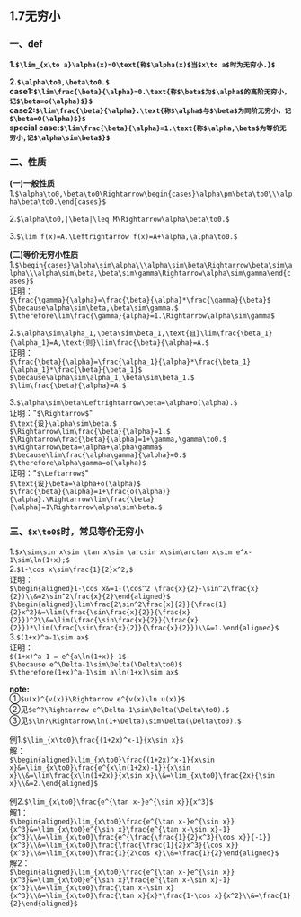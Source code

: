 ## 1.7无穷小
### 一、def
**1.`$\lim_{x\to a}\alpha(x)=0\text{称$\alpha(x)$当$x\to a$时为无穷小.}$`**  

**2.`$\alpha\to0,\beta\to0.$`**  
**case1:`$\lim\frac{\beta}{\alpha}=0.\text{称$\beta$为$\alpha$的高阶无穷小，记$\beta=o(\alpha)$}$`**  
**case2:`$\lim\frac{\beta}{\alpha}.\text{称$\alpha$与$\beta$为同阶无穷小，记$\beta=O(\alpha)$}$`**  
**special case:`$\lim\frac{\beta}{\alpha}=1.\text{称$\alpha,\beta$为等价无穷小,记$\alpha\sim\beta$}$`**  
### 二、性质
**(一)一般性质**  
1.`$\alpha\to0,\beta\to0\Rightarrow\begin{cases}\alpha\pm\beta\to0\\\alpha\beta\to0.\end{cases}$`  

2.`$\alpha\to0,|\beta|\leq M\Rightarrow\alpha\beta\to0.$`  

3.`$\lim f(x)=A.\Leftrightarrow f(x)=A+\alpha,\alpha\to0.$`  

**(二)等价无穷小性质**   
1.`$\begin{cases}\alpha\sim\alpha\\\alpha\sim\beta\Rightarrow\beta\sim\alpha\\\alpha\sim\beta,\beta\sim\gamma\Rightarrow\alpha\sim\gamma\end{cases}$`  
证明：  
`$\frac{\gamma}{\alpha}=\frac{\beta}{\alpha}*\frac{\gamma}{\beta}$`  
`$\because\alpha\sim\beta,\beta\sim\gamma.$`  
`$\therefore\lim\frac{\gamma}{alpha}=1.\Rightarrow\alpha\sim\gamma$`  

2.`$\alpha\sim\alpha_1,\beta\sim\beta_1,\text{且}\lim\frac{\beta_1}{\alpha_1}=A,\text{则}\lim\frac{\beta}{\alpha}=A.$`  
证明：  
`$\frac{\beta}{\alpha}=\frac{\alpha_1}{\alpha}*\frac{\beta_1}{\alpha_1}*\frac{\beta}{\beta_1}$`  
`$\because\alpha\sim\alpha_1,\beta\sim\beta_1.$`  
`$\lim\frac{\beta}{\alpha}=A.$`  

3.`$\alpha\sim\beta\Leftrightarrow\beta=\alpha+o(\alpha).$`  
证明："`$\Rightarrow$`"  
`$\text{设}\alpha\sim\beta.$`  
`$\Rightarrow\lim\frac{\beta}{\alpha}=1.$`  
`$\Rightarrow\frac{\beta}{\alpha}=1+\gamma,\gamma\to0.$`  
`$\Rightarrow\beta=\alpha+\alpha\gamma$`  
`$\because\lim\frac{\alpha\gamma}{\alpha}=0.$`  
`$\therefore\alpha\gamma=o(\alpha)$`  
证明："`$\Leftarrow$`"  
`$\text{设}\beta=\alpha+o(\alpha)$`  
`$\frac{\beta}{\alpha}=1+\frac{o(\alpha)}{\alpha}.\Rightarrow\lim\frac{\beta}{\alpha}=1\Rightarrow\alpha\sim\beta.$`  

### 三、`$x\to0$`时，常见等价无穷小
1.`$x\sim\sin x\sim \tan x\sim \arcsin x\sim\arctan x\sim e^x-1\sim\ln(1+x);$`  
2.`$1-\cos x\sim\frac{1}{2}x^2;$`  
证明：  
`$\begin{aligned}1-\cos x&=1-(\cos^2 \frac{x}{2}-\sin^2\frac{x}{2})\\&=2\sin^2\frac{x}{2}\end{aligned}$`  
`$\begin{aligned}\lim\frac{2\sin^2\frac{x}{2}}{\frac{1}{2}x^2}&=\lim(\frac{\sin\frac{x}{2}}{\frac{x}{2}})^2\\&=\lim(\frac{\sin\frac{x}{2}}{\frac{x}{2}})*\lim(\frac{\sin\frac{x}{2}}{\frac{x}{2}})\\&=1.\end{aligned}$`  
3.`$(1+x)^a-1\sim ax$`  
证明：  
`$(1+x)^a-1 = e^{a\ln(1+x)}-1$`  
`$\because e^\Delta-1\sim\Delta(\Delta\to0)$`  
`$\therefore(1+x)^a-1\sim a\ln(1+x)\sim ax$`  

**note:**  
①`$u(x)^{v(x)}\Rightarrow e^{v(x)\ln u(x)}$`  
②见`$e^?\Rightarrow e^\Delta-1\sim\Delta(\Delta\to0).$`  
③见`$\ln?\Rightarrow\ln(1+\Delta)\sim\Delta(\Delta\to0).$`  

例1.`$\lim_{x\to0}\frac{(1+2x)^x-1}{x\sin x}$`  
解：  
`$\begin{aligned}\lim_{x\to0}\frac{(1+2x)^x-1}{x\sin x}&=\lim_{x\to0}\frac{e^{x\ln(1+2x)-1}}{x\sin x}\\&=\lim\frac{x\ln(1+2x)}{x\sin x}\\&=\lim_{x\to0}\frac{2x}{\sin x}\\&=2.\end{aligned}$`  

例2.`$\lim_{x\to0}\frac{e^{\tan x-}e^{\sin x}}{x^3}$`  
解1：  
`$\begin{aligned}\lim_{x\to0}\frac{e^{\tan x-}e^{\sin x}}{x^3}&=\lim_{x\to0}e^{\sin x}\frac{e^{\tan x-\sin x}-1}{x^3}\\&=\lim_{x\to0}\frac{e^{\frac{\frac{1}{2}x^3}{\cos x}}{-1}}{x^3}\\&=\lim_{x\to0}\frac{\frac{\frac{1}{2}x^3}{\cos x}}{x^3}\\&=\lim_{x\to0}\frac{1}{2\cos x}\\&=\frac{1}{2}\end{aligned}$`  
解2：  
`$\begin{aligned}\lim_{x\to0}\frac{e^{\tan x-}e^{\sin x}}{x^3}&=\lim_{x\to0}e^{\sin x}\frac{e^{\tan x-\sin x}-1}{x^3}\\&=\lim_{x\to0}\frac{\tan x-\sin x}{x^3}\\&=\lim_{x\to0}\frac{\tan x}{x}*\frac{1-\cos x}{x^2}\\&=\frac{1}{2}\end{aligned}$`  